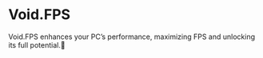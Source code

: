 # Void.FPS
Void.FPS enhances your PC’s performance, maximizing FPS and unlocking its full potential.🚀

